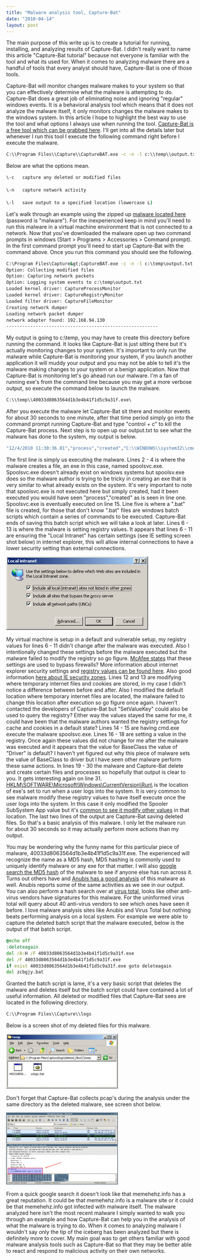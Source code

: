 ```yaml
---
title: "Malware analysis tool, Capture-Bat"
date: "2010-04-14"
layout: post
---
```


The main purpose of this write up is to create a tutorial for running, installing, and analyzing results of Capture-Bat. I didn't really want to name this article "Capture-Bat tutorial" because not everyone is familiar with the tool and what its used for. When it comes to analyzing malware there are a handful of tools that every analyst should have, Capture-Bat is one of those tools.


Capture-Bat will monitor changes malware makes to your system so that you can effectively determine what the malware is attempting to do. Capture-Bat does a great job of eliminating noise and ignoring "regular" windows events. It is a behavioral analysis tool which means that it does not analyze the malware itself, it only monitors changes the malware makes to the windows system. In this article I hope to highlight the best way to use the tool and what options I always use when running the tool. [Capture-Bat is a free tool which can be grabbed here](https://www.honeynet.org/node/315). I'll get into all the details later but whenever I run this tool I execute the following command right before I execute the malware.

```bat
C:\\Program Files\\Capture\\CaptureBAT.exe -c -n -l c:\\temp\\output.txt\
```

Below are what the options mean.

```bat
\-c   capture any deleted or modified files

\-n   capture network activity

\-l   save output to a specified location (lowercase L)

```

Let's walk through an example using the zipped up [malware located here](http://travisaltman.com/malware/40033d8063564d1b3e4b41f1d5c9a31f.zip) (password is "malware"). For the inexperienced keep in mind you'll need to run this malware in a virtual machine environment that is not connected to a network. Now that you've downloaded the malware open up two command prompts in windows (Start > Programs > Accessories > Command prompt). In the first command prompt you'll need to start up Capture-Bat with the command above. Once you run this command you should see the following.

```bat
C:\Program Files\Capture&gt;CaptureBAT.exe -c -n -l c:\temp\output.txt
Option: Collecting modified files
Option: Capturing network packets
Option: Logging system events to c:\temp\output.txt
Loaded kernel driver: CaptureProcessMonitor
Loaded kernel driver: CaptureRegistryMonitor
Loaded filter driver: CaptureFileMonitor
Creating network dumper
Loading network packet dumper
network adapter found: 192.168.94.130
---------------------------------------------------------
```

My output is going to c:\\temp, you may have to create this directory before running the command. It looks like Capture-Bat is just sitting there but it's actually monitoring changes to your system. It's important to only run the malware while Capture-Bat is monitoring your system, if you launch another application it will muddy your output and you may not be able to tell it's the malware making changes to your system or a benign application. Now that Capture-Bat is monitoring let's go ahead run our malware. I'm a fan of running exe's from the command line because you may get a more verbose output, so execute the command below to launch the malware.

```bat
C:\\temp\\40033d8063564d1b3e4b41f1d5c9a31f.exe\
```

After you execute the malware let Capture-Bat sit there and monitor events for about 30 seconds to one minute, after that time period simply go into the command prompt running Capture-Bat and type "control + c" to kill the Capture-Bat process. Next step is to open up our output.txt to see what the malware has done to the system, my output is below.

```bat
"12/4/2010 11:30:36.81","process","created","C:\\WINDOWS\\system32\\cmd.exe","C:\\temp\\40033d8063564d1b3e4b41f1d5c9a31f.exe" "12/4/2010 11:30:37.222","file","Write","C:\\temp\\40033d8063564d1b3e4b41f1d5c9a31f.exe","C:\\WINDOWS\\system32\\spoolsvc.exe" "12/4/2010 11:30:37.222","file","Write","C:\\temp\\40033d8063564d1b3e4b41f1d5c9a31f.exe","C:\\WINDOWS\\system32\\spoolsvc.exe" "12/4/2010 11:30:37.222","file","Write","C:\\temp\\40033d8063564d1b3e4b41f1d5c9a31f.exe","C:\\WINDOWS\\system32\\spoolsvc.exe" "12/4/2010 11:30:37.222","file","Write","C:\\temp\\40033d8063564d1b3e4b41f1d5c9a31f.exe","C:\\temp\\zcbgjy.bat" "12/4/2010 11:30:37.300","registry","SetValueKey","C:\\temp\\40033d8063564d1b3e4b41f1d5c9a31f.exe","HKCU\\Software\\Microsoft\\Windows\\CurrentVersion\\Internet Settings\\ZoneMap\\ProxyBypass" "12/4/2010 11:30:37.300","registry","SetValueKey","C:\\temp\\40033d8063564d1b3e4b41f1d5c9a31f.exe","HKCU\\Software\\Microsoft\\Windows\\CurrentVersion\\Internet Settings\\ZoneMap\\IntranetName" "12/4/2010 11:30:37.300","registry","SetValueKey","C:\\temp\\40033d8063564d1b3e4b41f1d5c9a31f.exe","HKCU\\Software\\Microsoft\\Windows\\CurrentVersion\\Internet Settings\\ZoneMap\\UNCAsIntranet" "12/4/2010 11:30:37.300","registry","SetValueKey","C:\\temp\\40033d8063564d1b3e4b41f1d5c9a31f.exe","HKCU\\Software\\Microsoft\\Windows\\CurrentVersion\\Internet Settings\\ZoneMap\\ProxyBypass" "12/4/2010 11:30:37.300","registry","SetValueKey","C:\\temp\\40033d8063564d1b3e4b41f1d5c9a31f.exe","HKCU\\Software\\Microsoft\\Windows\\CurrentVersion\\Internet Settings\\ZoneMap\\IntranetName" "12/4/2010 11:30:37.300","registry","SetValueKey","C:\\temp\\40033d8063564d1b3e4b41f1d5c9a31f.exe","HKCU\\Software\\Microsoft\\Windows\\CurrentVersion\\Internet Settings\\ZoneMap\\UNCAsIntranet" "12/4/2010 11:30:37.300","registry","SetValueKey","C:\\temp\\40033d8063564d1b3e4b41f1d5c9a31f.exe","HKCU\\Software\\Microsoft\\Windows\\CurrentVersion\\Explorer\\Shell Folders\\Cache" "12/4/2010 11:30:37.300","registry","SetValueKey","C:\\temp\\40033d8063564d1b3e4b41f1d5c9a31f.exe","HKCU\\Software\\Microsoft\\Windows\\CurrentVersion\\Explorer\\Shell Folders\\Cookies" "12/4/2010 11:30:37.347","process","created","C:\\temp\\40033d8063564d1b3e4b41f1d5c9a31f.exe","C:\\WINDOWS\\system32\\cmd.exe" "12/4/2010 11:30:37.378","process","created","C:\\temp\\40033d8063564d1b3e4b41f1d5c9a31f.exe","C:\\WINDOWS\\system32\\spoolsvc.exe" "12/4/2010 11:30:37.331","registry","SetValueKey","C:\\temp\\40033d8063564d1b3e4b41f1d5c9a31f.exe","HKCU\\Software\\Microsoft\\Windows\\CurrentVersion\\Explorer\\MountPoints2\\{3f04edc3-85c6-11de-af20-806d6172696f}\\BaseClass" "12/4/2010 11:30:37.347","registry","SetValueKey","C:\\temp\\40033d8063564d1b3e4b41f1d5c9a31f.exe","HKCU\\Software\\Microsoft\\Windows\\CurrentVersion\\Explorer\\MountPoints2\\{cb7e6034-4640-11df-b8d9-806d6172696f}\\BaseClass" "12/4/2010 11:30:37.347","registry","SetValueKey","C:\\temp\\40033d8063564d1b3e4b41f1d5c9a31f.exe","HKCU\\Software\\Microsoft\\Windows\\CurrentVersion\\Explorer\\MountPoints2\\{3f04edc0-85c6-11de-af20-806d6172696f}\\BaseClass" "12/4/2010 11:30:37.347","file","Write","System","C:\\WINDOWS\\system32\\spoolsvc.exe" "12/4/2010 11:30:37.362","file","Write","System","C:\\WINDOWS\\system32\\spoolsvc.exe" "12/4/2010 11:30:37.362","file","Write","System","C:\\WINDOWS\\system32\\spoolsvc.exe" "12/4/2010 11:30:37.597","process","terminated","C:\\temp\\40033d8063564d1b3e4b41f1d5c9a31f.exe","C:\\WINDOWS\\system32\\cmd.exe" "12/4/2010 11:30:37.581","file","Write","C:\\WINDOWS\\system32\\cmd.exe","C:\\Program Files\\Capture\\logs\\deleted\_files\\C\\temp\\40033d8063564d1b3e4b41f1d5c9a31f.exe" "12/4/2010 11:30:37.581","file","Write","C:\\WINDOWS\\system32\\cmd.exe","C:\\Program Files\\Capture\\logs\\deleted\_files\\C\\temp\\40033d8063564d1b3e4b41f1d5c9a31f.exe" "12/4/2010 11:30:37.581","file","Write","C:\\WINDOWS\\system32\\cmd.exe","C:\\Program Files\\Capture\\logs\\deleted\_files\\C\\temp\\40033d8063564d1b3e4b41f1d5c9a31f.exe" "12/4/2010 11:30:37.581","file","Delete","C:\\WINDOWS\\system32\\cmd.exe","C:\\temp\\40033d8063564d1b3e4b41f1d5c9a31f.exe" "12/4/2010 11:30:37.581","file","Write","C:\\WINDOWS\\system32\\cmd.exe","C:\\Program Files\\Capture\\logs\\deleted\_files\\C\\temp\\zcbgjy.bat" "12/4/2010 11:30:37.597","file","Delete","C:\\WINDOWS\\system32\\cmd.exe","C:\\temp\\zcbgjy.bat" "12/4/2010 11:30:38.362","file","Write","System","C:\\Program Files\\Capture\\logs\\deleted\_files\\C\\temp\\40033d8063564d1b3e4b41f1d5c9a31f.exe" "12/4/2010 11:30:38.472","file","Write","System","C:\\Program Files\\Capture\\logs\\deleted\_files\\C\\temp\\40033d8063564d1b3e4b41f1d5c9a31f.exe" "12/4/2010 11:30:38.487","registry","SetValueKey","C:\\WINDOWS\\system32\\spoolsvc.exe","HKLM\\SOFTWARE\\Microsoft\\Windows\\CurrentVersion\\Run\\Spooler SubSystem App" "12/4/2010 11:30:39.472","file","Write","System","C:\\Program Files\\Capture\\logs\\deleted\_files\\C\\temp\\40033d8063564d1b3e4b41f1d5c9a31f.exe" "12/4/2010 11:30:39.472","file","Write","System","C:\\Program Files\\Capture\\logs\\deleted\_files\\C\\temp\\zcbgjy.bat"

```

The first line is simply us executing the malware. Lines 2 - 4 is where the malware creates a file, an exe in this case, named spoolsvc.exe. Spoolsvc.exe doesn't already exist on windows systems but spoolsv.exe does so the malware author is trying to be tricky in creating an exe that is very similar to what already exists on the system. It's very important to note that spoolsvc.exe is not executed here but simply created, had it been executed you would have seen "process","created" as is seen in line one. Spoolsvc.exe is eventually executed on line 15. Line five is where a ".bat" file is created, for those that don't know ".bat" files are windows batch scripts which contain a series of commands to be executed. Capture-Bat ends of saving this batch script which we will take a look at later. Lines 6 - 13 is where the malware is setting registry values. It appears that lines 6 - 11 are ensuring the "Local Intranet" has certain settings (see IE setting screen shot below) in internet explorer, this will allow internal connections to have a lower security setting than external connections.

![](/assets/intranetSettings.png)

My virtual machine is setup in a default and vulnerable setup, my registry values for lines 6 - 11 didn't change after the malware was executed. Also I intentionally changed these settings before the malware executed but the malware failed to modify the registry so go figure. [McAfee states](http://home.mcafee.com/VirusInfo/VirusProfile.aspx?key=143656#none) that these settings are used to bypass firewalls? More information about internet explorer security settings and [registry values can be found here](http://support.microsoft.com/default.aspx?kbid=182569). Also good information [here about IE security zones](http://support.microsoft.com/kb/174360). Lines 12 and 13 are modifying where temporary internet files and cookies are stored, in my case I didn't notice a difference between before and after. Also I modified the default location where temporary internet files are located, the malware failed to change this location after execution so go figure once again. I haven't contacted the developers of Capture-Bat but "SetValueKey" could also be used to query the registry? Either way the values stayed the same for me, it could have been that the malware authors wanted the registry settings for cache and cookies in a default state? Lines 14 - 15 are having cmd.exe execute the malware spoolsvc.exe. Lines 16 - 18 are setting a value in the registry. Once again these values did not change for me after the malware was executed and it appears that the value for BaseClass the value of "Driver" is default? I haven't yet figured out why this piece of malware sets the value of BaseClass to driver but I have seen other malware perform these same actions. In lines 19 - 30 the malware and Capture-Bat delete and create certain files and processes so hopefully that output is clear to you. It gets interesting again on line 31. [HKLM\\SOFTWARE\\Microsoft\\Windows\\CurrentVersion\\Run\\](http://support.microsoft.com/kb/314866) is the location of exe's set to run when a user logs into the system. It is very common to see malware modify these registry values to have itself execute once the user logs into the system. In this case it only modified the Spooler SubSystem App value but it's [common to see it modify other values](http://www.sophos.com/security/analyses/viruses-and-spyware/w32poebotj.html) in that location. The last two lines of the output are Capture-Bat saving deleted files. So that's a basic analysis of this malware. I only let the malware run for about 30 seconds so it may actually perform more actions than my output.

You may be wondering why the funny name for this particular piece of malware, 40033d8063564d1b3e4b41f1d5c9a31f.exe. The experienced will recognize the name as a MD5 hash, MD5 hashing is commonly used to uniquely identify malware or any exe for that matter. I will also [google search the MD5 hash](http://www.google.com/search?q=40033d8063564d1b3e4b41f1d5c9a31f&ie=utf-8&oe=utf-8&aq=t&rls=org.gentoo:en-US:unofficial&client=firefox-a) of the malware to see if anyone else has run across it. Turns out others have and [Anubis has a good analysis](http://anubis.iseclab.org/?action=result&task_id=1a430cc5715aaa6d4e9cf2b0e7d5b7013&format=html) of this malware as well. Anubis reports some of the same activities as we see in our output. You can also perform a hash search over at [virus total](http://www.virustotal.com/buscaHash.html), looks like other anti-virus vendors have signatures for this malware. For the uninformed virus total will query about 40 anti-virus vendors to see which ones have seen it before. I love malware analysis sites like Anubis and Virus Total but nothing beats performing analysis on a local system. For example we were able to capture the deleted batch script that the malware executed, below is the output of that batch script.

```bat
@echo off
:deleteagain
del /A:H /F 40033d8063564d1b3e4b41f1d5c9a31f.exe
del /F 40033d8063564d1b3e4b41f1d5c9a31f.exe
if exist 40033d8063564d1b3e4b41f1d5c9a31f.exe goto deleteagain
del zcbgjy.bat
```

Granted the batch script is lame, it's a very basic script that deletes the malware and deletes itself but the batch script could have contained a lot of useful information. All deleted or modified files that Capture-Bat sees are located in the following directory.

```bat
C:\\Program Files\\Capture\\logs
```

Below is a screen shot of my deleted files for this malware.

![](/assets/deletedFiles1-300x147.png)

Don't forget that Capture-Bat collects pcap's during the analysis under the same directory as the deleted malware, see screen shot below.

![](/assets/malwarePcap-300x193.png)

From a quick google search it doesn't look like that memehehz.info has a great reputation. It could be that memehehz.info is a malware site or it could be that memehehz.info got infected with malware itself. The malware analyzed here isn't the most recent malware I simply wanted to walk you through an example and how Capture-Bat can help you in the analysis of what the malware is trying to do. When it comes to analyzing malware I wouldn't say only the tip of the iceberg has been analyzed but there is definitely more to cover. My main goal was to get others familiar with good malware analysis tools such as Capture-Bat so that they may be better able to react and respond to malicious activity on their own networks.
